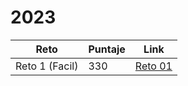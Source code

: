 # 2023

| Reto | Puntaje | Link |
|---|---|---|
|Reto 1 (Facil)| 330  |[Reto 01](https://github.com/SantiMenendez19/adventjs/tree/main/2023/challenge01)|
